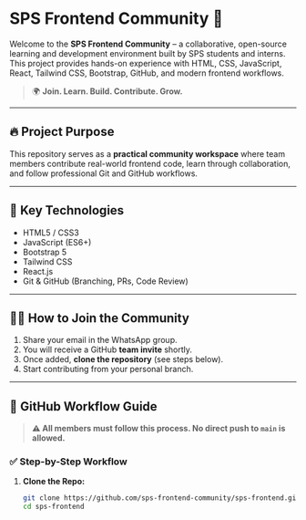 # SPS Frontend Community 🚀

Welcome to the **SPS Frontend Community** – a collaborative, open-source learning and development environment built by SPS students and interns. This project provides hands-on experience with HTML, CSS, JavaScript, React, Tailwind CSS, Bootstrap, GitHub, and modern frontend workflows.

> 🌍 **Join. Learn. Build. Contribute. Grow.**

---

## 🔥 Project Purpose

This repository serves as a **practical community workspace** where team members contribute real-world frontend code, learn through collaboration, and follow professional Git and GitHub workflows.

---

## 📌 Key Technologies

- HTML5 / CSS3
- JavaScript (ES6+)
- Bootstrap 5
- Tailwind CSS
- React.js
- Git & GitHub (Branching, PRs, Code Review)

---

## 🧑‍💻 How to Join the Community

1. Share your email in the WhatsApp group.
2. You will receive a GitHub **team invite** shortly.
3. Once added, **clone the repository** (see steps below).
4. Start contributing from your personal branch.

---

## 🚀 GitHub Workflow Guide

> **⚠️ All members must follow this process. No direct push to `main` is allowed.**

### ✅ Step-by-Step Workflow

1. **Clone the Repo:**
   ```bash
   git clone https://github.com/sps-frontend-community/sps-frontend.git
   cd sps-frontend
